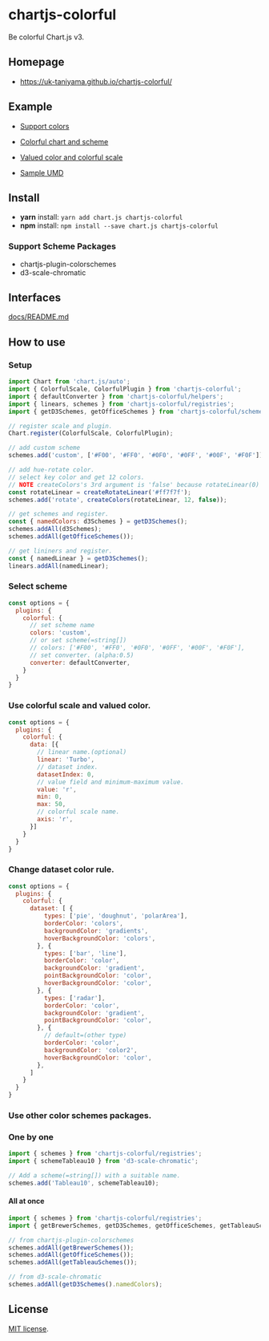 # chartjs-colorful

Be colorful Chart.js v3.

## Homepage

- https://uk-taniyama.github.io/chartjs-colorful/

## Example

- [Support colors](example/out/example1.html)
- [Colorful chart and scheme](example/out/example2.html)
- [Valued color and colorful scale](example/out/example3.html)

- [Sample UMD](samples/sample1.html)

## Install

- **yarn** install: `yarn add chart.js chartjs-colorful`
- **npm** install: `npm install --save chart.js chartjs-colorful`

### Support Scheme Packages

- chartjs-plugin-colorschemes
- d3-scale-chromatic

## Interfaces

[docs/README.md](docs/README.md)

## How to use

### Setup

```javascript
import Chart from 'chart.js/auto';
import { ColorfulScale, ColorfulPlugin } from 'chartjs-colorful';
import { defaultConverter } from 'chartjs-colorful/helpers';
import { linears, schemes } from 'chartjs-colorful/registries';
import { getD3Schemes, getOfficeSchemes } from 'chartjs-colorful/schemes';

// register scale and plugin.
Chart.register(ColorfulScale, ColorfulPlugin);

// add custom scheme
schemes.add('custom', ['#F00', '#FF0', '#0F0', '#0FF', '#00F', '#F0F']);

// add hue-rotate color.
// select key color and get 12 colors.
// NOTE createColors's 3rd argument is 'false' because rotateLinear(0) and rotateLinear(1) are the same color.
const rotateLinear = createRotateLinear('#ff7f7f');
schemes.add('rotate', createColors(rotateLinear, 12, false));

// get schemes and register.
const { namedColors: d3Schemes } = getD3Schemes();
schemes.addAll(d3Schemes);
schemes.addAll(getOfficeSchemes());

// get lininers and register.
const { namedLinear } = getD3Schemes();
linears.addAll(namedLinear);
```

### Select scheme

```js
const options = {
  plugins: {
    colorful: {
      // set scheme name
      colors: 'custom',
      // or set scheme(=string[])
      // colors: ['#F00', '#FF0', '#0F0', '#0FF', '#00F', '#F0F'],
      // set converter. (alpha:0.5)
      converter: defaultConverter,
    }
  }
}
```

### Use colorful scale and valued color.

```js
const options = {
  plugins: {
    colorful: {
      data: [{
        // linear name.(optional)
        linear: 'Turbo',
        // dataset index.
        datasetIndex: 0,
        // value field and minimum-maximum value.
        value: 'r',
        min: 0,
        max: 50,
        // colorful scale name.
        axis: 'r',
      }]
    }
  }
}
```

### Change dataset color rule.

```js
const options = {
  plugins: {
    colorful: {
      dataset: [ {
          types: ['pie', 'doughnut', 'polarArea'],
          borderColor: 'colors',
          backgroundColor: 'gradients',
          hoverBackgroundColor: 'colors',
        }, {
          types: ['bar', 'line'],
          borderColor: 'color',
          backgroundColor: 'gradient',
          pointBackgroundColor: 'color',
          hoverBackgroundColor: 'color',
        }, {
          types: ['radar'],
          borderColor: 'color',
          backgroundColor: 'gradient',
          pointBackgroundColor: 'color',
        }, {
          // default=(other type)
          borderColor: 'color',
          backgroundColor: 'color2',
          hoverBackgroundColor: 'color',
        },
      ]
    }
  }
}
```

### Use other color schemes packages.

### One by one

```js
import { schemes } from 'chartjs-colorful/registries';
import { schemeTableau10 } from 'd3-scale-chromatic';

// Add a scheme(=string[]) with a suitable name.
schemes.add('Tableau10', schemeTableau10);
```

####  All at once

```js
import { schemes } from 'chartjs-colorful/registries';
import { getBrewerSchemes, getD3Schemes, getOfficeSchemes, getTableauSchemes } from 'chartjs-colorful/schemes';

// from chartjs-plugin-colorschemes
schemes.addAll(getBrewerSchemes());
schemes.addAll(getOfficeSchemes());
schemes.addAll(getTableauSchemes());

// from d3-scale-chromatic
schemes.addAll(getD3Schemes().namedColors);
```

## License

[MIT license](https://opensource.org/licenses/MIT).
